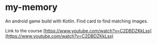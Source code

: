 # my-memory
An android game build with Kotlin. Find card to find matching images.

Link to the course [https://www.youtube.com/watch?v=C2DBDZKkLss](https://www.youtube.com/watch?v=C2DBDZKkLss)
